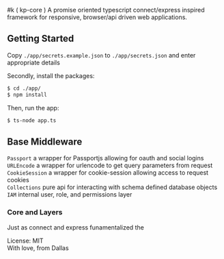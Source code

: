 #k ( kp-core )
A promise oriented typescript connect/express inspired framework for responsive, browser/api driven web applications.

## Getting Started

Copy `./app/secrets.example.json` to `./app/secrets.json` and enter appropriate details

Secondly, install the packages:
```bash
$ cd ./app/
$ npm install
```

Then, run the app:
```bash
$ ts-node app.ts
```

## Base Middleware

`Passport` a wrapper for Passportjs allowing for oauth and social logins \
`URLEncode` a wrapper for urlencode to get query parameters from request \
`CookieSession` a wrapper for cookie-session allowing access to request cookies \
`Collections` pure api for interacting with schema defined database objects \
`IAM` internal user, role, and permissions layer

### Core and Layers
Just as connect and express funamentalized the 

License: MIT \
With love, from Dallas